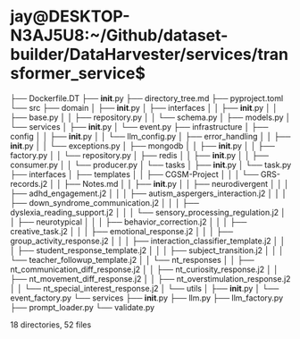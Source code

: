 # jay@DESKTOP-N3AJ5U8:~/Github/dataset-builder/DataHarvester/services/transformer_service$ 


├── Dockerfile.DT
├── __init__.py
├── directory_tree.md
├── pyproject.toml
└── src
    ├── domain
    │   ├── __init__.py
    │   ├── interfaces
    │   │   ├── __init__.py
    │   │   ├── base.py
    │   │   ├── repository.py
    │   │   └── schema.py
    │   ├── models.py
    │   └── services
    │       ├── __init__.py
    │       └── event.py
    ├── infrastructure
    │   ├── config
    │   │   ├── __init__.py
    │   │   └── llm_config.py
    │   ├── error_handling
    │   │   ├── __init__.py
    │   │   └── exceptions.py
    │   ├── mongodb
    │   │   ├── __init__.py
    │   │   ├── factory.py
    │   │   └── repository.py
    │   ├── redis
    │   │   ├── __init__.py
    │   │   ├── consumer.py
    │   │   └── producer.py
    │   └── tasks
    │       ├── __init__.py
    │       └── task.py
    ├── interfaces
    │   ├── templates
    │   │   ├── CGSM-Project
    │   │   │   └── GRS-records.j2
    │   │   ├── Notes.md
    │   │   ├── __init__.py
    │   │   ├── neurodivergent
    │   │   │   ├── adhd_engagement.j2
    │   │   │   ├── autism_aspergers_interaction.j2
    │   │   │   ├── down_syndrome_communication.j2
    │   │   │   ├── dyslexia_reading_support.j2
    │   │   │   └── sensory_processing_regulation.j2
    │   │   ├── neurotypical
    │   │   │   ├── behavior_correction.j2
    │   │   │   ├── creative_task.j2
    │   │   │   ├── emotional_response.j2
    │   │   │   ├── group_activity_response.j2
    │   │   │   ├── interaction_classifier_template.j2
    │   │   │   ├── student_response_template.j2
    │   │   │   ├── subject_transition.j2
    │   │   │   └── teacher_followup_template.j2
    │   │   └── nt_responses
    │   │       ├── nt_communication_diff_response.j2
    │   │       ├── nt_curiosity_response.j2
    │   │       ├── nt_movement_diff_response.j2
    │   │       ├── nt_overstimulation_response.j2
    │   │       └── nt_special_interest_response.j2
    │   └── utils
    │       ├── __init__.py
    │       └── event_factory.py
    └── services
        ├── __init__.py
        ├── llm.py
        ├── llm_factory.py
        ├── prompt_loader.py
        └── validate.py

18 directories, 52 files